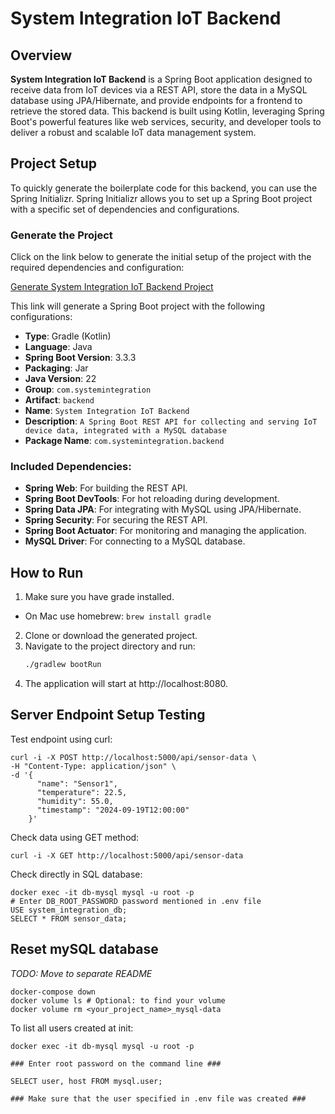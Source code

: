 # System Integration IoT Backend

## Overview

**System Integration IoT Backend** is a Spring Boot application designed to receive data from IoT devices via a REST API, store the data in a MySQL database using JPA/Hibernate, and provide endpoints for a frontend to retrieve the stored data. This backend is built using Kotlin, leveraging Spring Boot's powerful features like web services, security, and developer tools to deliver a robust and scalable IoT data management system.

## Project Setup

To quickly generate the boilerplate code for this backend, you can use the Spring Initializr. Spring Initializr allows you to set up a Spring Boot project with a specific set of dependencies and configurations.

### Generate the Project

Click on the link below to generate the initial setup of the project with the required dependencies and configuration:

[Generate System Integration IoT Backend Project](https://start.spring.io/#!type=gradle-project-kotlin&language=java&platformVersion=3.3.3&packaging=jar&jvmVersion=22&groupId=com.systemintegration&artifactId=backend&name=System%20Integration%20IoT%20Backend&description=A%20Spring%20Boot%20REST%20API%20for%20collecting%20and%20serving%20IoT%20device%20data%2C%20integrated%20with%20a%20MySQL%20database&packageName=com.systemintegration.backend&dependencies=web,devtools,data-jpa,security,actuator,mysql)

This link will generate a Spring Boot project with the following configurations:

- **Type**: Gradle (Kotlin)
- **Language**: Java
- **Spring Boot Version**: 3.3.3
- **Packaging**: Jar
- **Java Version**: 22
- **Group**: `com.systemintegration`
- **Artifact**: `backend`
- **Name**: `System Integration IoT Backend`
- **Description**: `A Spring Boot REST API for collecting and serving IoT device data, integrated with a MySQL database`
- **Package Name**: `com.systemintegration.backend`

### Included Dependencies:

- **Spring Web**: For building the REST API.
- **Spring Boot DevTools**: For hot reloading during development.
- **Spring Data JPA**: For integrating with MySQL using JPA/Hibernate.
- **Spring Security**: For securing the REST API.
- **Spring Boot Actuator**: For monitoring and managing the application.
- **MySQL Driver**: For connecting to a MySQL database.

## How to Run

1. Make sure you have grade installed.

- On Mac use homebrew: `brew install gradle`

2. Clone or download the generated project.
3. Navigate to the project directory and run:
   ```bash
   ./gradlew bootRun
   ```
4. The application will start at http://localhost:8080.

## Server Endpoint Setup Testing

Test endpoint using curl:

```
curl -i -X POST http://localhost:5000/api/sensor-data \
-H "Content-Type: application/json" \
-d '{
      "name": "Sensor1",
      "temperature": 22.5,
      "humidity": 55.0,
      "timestamp": "2024-09-19T12:00:00"
    }'
```

Check data using GET method:

```
curl -i -X GET http://localhost:5000/api/sensor-data
```

Check directly in SQL database:

```
docker exec -it db-mysql mysql -u root -p
# Enter DB_ROOT_PASSWORD password mentioned in .env file
USE system_integration_db;
SELECT * FROM sensor_data;
```

## Reset mySQL database

_TODO: Move to separate README_

```
docker-compose down
docker volume ls # Optional: to find your volume
docker volume rm <your_project_name>_mysql-data
```

To list all users created at init:

```
docker exec -it db-mysql mysql -u root -p

### Enter root password on the command line ###

SELECT user, host FROM mysql.user;

### Make sure that the user specified in .env file was created ###
```
